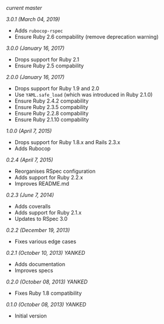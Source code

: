 *current master*

*3.0.1 (March 04, 2019)*

* Adds `rubocop-rspec`
* Ensure Ruby 2.6 compability (remove deprecation warning)

*3.0.0 (January 16, 2017)*

* Drops support for Ruby 2.1
* Ensure Ruby 2.5 compability

*2.0.0 (January 16, 2017)*

* Drops support for Ruby 1.9 and 2.0
* Use `YAML.safe_load` (which was introduced in Ruby 2.1.0)
* Ensure Ruby 2.4.2 compability
* Ensure Ruby 2.3.5 compability
* Ensure Ruby 2.2.8 compability
* Ensure Ruby 2.1.10 compability

*1.0.0 (April 7, 2015)*

* Drops support for Ruby 1.8.x and Rails 2.3.x
* Adds Rubocop

*0.2.4 (April 7, 2015)*

* Reorganises RSpec configuration
* Adds support for Ruby 2.2.x
* Improves README.md

*0.2.3 (June 7, 2014)*

* Adds coveralls
* Adds support for Ruby 2.1.x
* Updates to RSpec 3.0

*0.2.2 (December 19, 2013)*

* Fixes various edge cases

*0.2.1 (October 10, 2013) YANKED*

* Adds documentation
* Improves specs

*0.2.0 (October 08, 2013) YANKED*

* Fixes Ruby 1.8 compatibility

*0.1.0 (October 08, 2013) YANKED*

* Initial version
